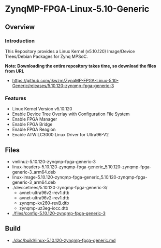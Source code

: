 ZynqMP-FPGA-Linux-5.10-Generic
====================================================================================

Overview
------------------------------------------------------------------------------------

### Introduction

This Repository provides a Linux Kernel (v5.10.120) Image/Device Trees/Debian Packages for Zynq MPSoC.


**Note: Downloading the entire repository takes time, so download the files from URL**

  * https://github.com/ikwzm/ZynqMP-FPGA-Linux-5.10-Generic/releases/5.10.120-zynqmp-fpga-generic-3

### Features

  * Linux Kernel Version v5.10.120
  * Enable Device Tree Overlay with Configuration File System
  * Enable FPGA Manager
  * Enable FPGA Bridge
  * Enable FPGA Reagion
  * Enable ATWILC3000 Linux Driver for Ultra96-V2

Files
------------------------------------------------------------------------------------

  * vmlinuz-5.10.120-zynqmp-fpga-generic-3
  * linux-headers-5.10.120-zynqmp-fpga-generic_5.10.120-zynqmp-fpga-generic-3_arm64.deb
  * linux-image-5.10.120-zynqmp-fpga-generic_5.10.120-zynqmp-fpga-generic-3_arm64.deb
  * ./devicetrees/5.10.120-zynqmp-fpga-generic-3/
    + avnet-ultra96v2-rev1.dtb
    + avnet-ultra96v2-rev1.dtb
    + zynqmp-kv260-revB.dtb
    + zynqmp-uz3eg-iocc.dtb
  * [./files/config-5.10.120-zynqmp-fpga-generic-3](./files/config-5.10.120-zynqmp-fpga-generic-3)

Build 
------------------------------------------------------------------------------------

* [./doc/build/linux-5.10.120-zynqmp-fpga-generic.md](./doc/build/linux-5.10.120-zynqmp-fpga-generic.md)





